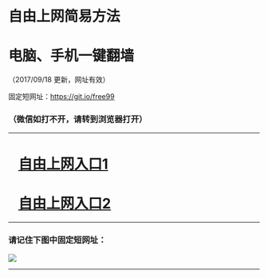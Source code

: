 ﻿# 自由上网简易方法

# 电脑、手机一键翻墙

（2017/09/18 更新，网址有效）

固定短网址：https://git.io/free99

### （微信如打不开，请转到浏览器打开）


***





# &nbsp;&nbsp; <a href="http://ft3160924477.fwq-tz1005.info/fwqtz01.html?t=091800126487 " target="_blank">自由上网入口1</a>
# &nbsp;&nbsp; <a href="http://ft1440232383.fwq-tz1006.info/fwqtz02.html?t=091800120664 " target="_blank">自由上网入口2</a>
***

### 请记住下图中固定短网址：

<img src="https://s3-us-west-2.amazonaws.com/fwq-1001/yjfq-20170905okok.png" /> 


***


